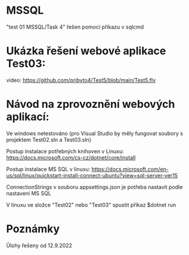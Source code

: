 # MSSQL

"test 01 MSSQL/Task 4" řešen pomocí příkazu v sqlcmd

# Ukázka řešení webové aplikace Test03:

video: https://github.com/pribyto4/Test5/blob/main/Test5.flv

# Návod na zprovoznění webových aplikací:

Ve windows netestováno (pro Visual Studio by měly fungovat soubory s projektem Test02.sln a Test03.sln)

Postup instalace potřebných knihoven v Linuxu: https://docs.microsoft.com/cs-cz/dotnet/core/install

Postup instalace MS SQL v linuxu: https://docs.microsoft.com/en-us/sql/linux/quickstart-install-connect-ubuntu?view=sql-server-ver15

ConnectionStrings v souboru appsettings.json je potřeba nastavit podle nastavení MS SQL
 
V linuxu ve složce "Test02" nebo "Test03" spustit příkaz $dotnet run

# Poznámky

Ǔlohy řešeny od 12.9.2022
